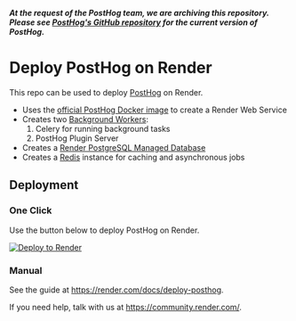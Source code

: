 ***At the request of the PostHog team, we are archiving this repository. Please see [PostHog's GitHub repository](https://github.com/PostHog/posthog) for the current version of PostHog.***

# Deploy PostHog on Render

This repo can be used to deploy [PostHog] on Render.

- Uses the [official PostHog Docker image](https://hub.docker.com/r/posthog/posthog) to create a Render Web Service
- Creates two [Background Workers](https://render.com/docs/background-workers):
    1. Celery for running background tasks
    2. PostHog Plugin Server
- Creates a [Render PostgreSQL Managed Database](https://render.com/docs/databases)
- Creates a [Redis](https://render.com/docs/deploy-redis) instance for caching and asynchronous jobs

## Deployment

### One Click

Use the button below to deploy PostHog on Render.

[![Deploy to Render](http://render.com/images/deploy-to-render-button.svg)](https://render.com/deploy)

### Manual

See the guide at https://render.com/docs/deploy-posthog.

If you need help, talk with us at https://community.render.com/.

[PostHog]: https://posthog.com/
